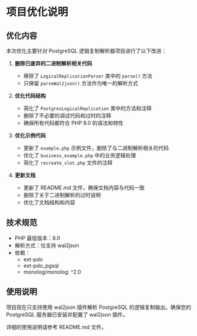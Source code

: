 # 项目优化说明

## 优化内容

本次优化主要针对 PostgreSQL 逻辑复制解析器项目进行了以下改进：

1. **删除已废弃的二进制解析相关代码**
   - 移除了 `LogicalReplicationParser` 类中的 `parse()` 方法
   - 只保留 `parseWal2json()` 方法作为唯一的解析方式

2. **优化代码结构**
   - 简化了 `PostgresLogicalReplication` 类中的方法和注释
   - 删除了不必要的调试代码和过时的注释
   - 确保所有代码都符合 PHP 8.0 的语法和特性

3. **优化示例代码**
   - 更新了 `example.php` 示例文件，删除了与二进制解析相关的代码
   - 优化了 `business_example.php` 中的业务逻辑处理
   - 简化了 `recreate_slot.php` 文件的注释

4. **更新文档**
   - 更新了 README.md 文件，确保文档内容与代码一致
   - 删除了关于二进制解析的过时说明
   - 优化了文档结构和内容

## 技术规范

- PHP 最低版本：8.0
- 解析方式：仅支持 wal2json
- 依赖：
  - ext-pdo
  - ext-pdo_pgsql
  - monolog/monolog: ^2.0

## 使用说明

项目现在只支持使用 wal2json 插件解析 PostgreSQL 的逻辑复制输出。确保您的 PostgreSQL 服务器已安装并配置了 wal2json 插件。

详细的使用说明请参考 README.md 文件。 